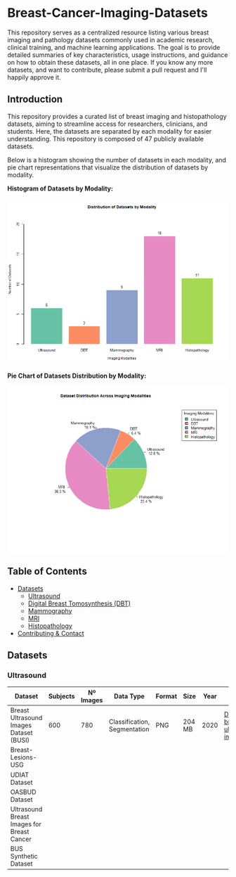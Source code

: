 # Breast-Cancer-Imaging-Datasets
This repository serves as a centralized resource listing various breast imaging and pathology datasets commonly used in academic research, clinical training, and machine learning applications. The goal is to provide detailed summaries of key characteristics, usage instructions, and guidance on how to obtain these datasets, all in one place.
If you know any more datasets, and want to contribute, please submit a pull request and I'll happily approve it.

## Introduction

This repository provides a curated list of breast imaging and histopathology datasets, aiming to streamline access for researchers, clinicians, and students. Here, the datasets are separated by each modality for easier understanding. This repository is composed of 47 publicly available datasets.

Below is a histogram showing the number of datasets in each modality, and pie chart representations that visualize the distribution of datasets by modality.

**Histogram of Datasets by Modality:**

![Histogram of Datasets by Modality](images/histogram.png "Histogram")

**Pie Chart of Datasets Distribution by Modality:**

![Pie Chart of Datasets Distribution](images/piechart.png "Pie Chart")

## Table of Contents
- [Datasets](#datasets)
  - [Ultrasound](#ultrasound)
  - [Digital Breast Tomosynthesis (DBT)](#digital-breast-tomosynthesis-dbt)
  - [Mammography](#mammography)
  - [MRI](#mri)
  - [Histopathology](#histopathology)
- [Contributing & Contact](#contributing--contact)

## Datasets

### Ultrasound

| Dataset                                 | Subjects | Nº Images | Data Type | Format | Size   | Year | Cite | Download |
|------------------------------------------|----------|-----------|-----------|--------|--------|------|------|----------|
| Breast Ultrasound Images Dataset (BUSI)  | 600      | 780       | Classification, Segmentation         |  PNG      |  204 MB      |   2020   | [Dataset of breast ultrasound images](https://www.sciencedirect.com/science/article/pii/S2352340919312181 "Link to paper")  |   [Download here](https://www.kaggle.com/datasets/aryashah2k/breast-ultrasound-images-dataset_"Download_link")       |
| Breast-Lesions-USG                       |          |           |           |        |        |      |      |          |
| UDIAT Dataset                            |          |           |           |        |        |      |      |          |
| OASBUD Dataset                           |          |           |           |        |        |      |      |          |
| Ultrasound Breast Images for Breast Cancer |        |           |           |        |        |      |      |          |
| BUS Synthetic Dataset                    |          |           |           |        |        |      |      |          |

